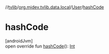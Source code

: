 //[tvlib](../../../index.md)/[org.mjdev.tvlib.data.local](../index.md)/[User](index.md)/[hashCode](hash-code.md)

# hashCode

[androidJvm]\
open override fun [hashCode](hash-code.md)(): [Int](https://kotlinlang.org/api/latest/jvm/stdlib/kotlin/-int/index.html)
